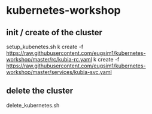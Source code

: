 # kubernetes-workshop
## init / create of the cluster
setup_kubenetes.sh
k create -f  https://raw.githubusercontent.com/eugsim1/kubernetes-workshop/master/rc/kubia-rc.yaml
k  create -f https://raw.githubusercontent.com/eugsim1/kubernetes-workshop/master/services/kubia-svc.yaml

## delete the cluster 
delete_kubernetes.sh
